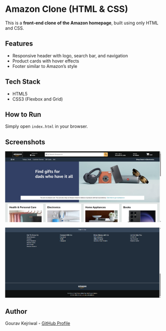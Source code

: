# Amazon Clone (HTML & CSS)

This is a **front-end clone of the Amazon homepage**, built using only HTML and CSS.

## Features
- Responsive header with logo, search bar, and navigation
- Product cards with hover effects
- Footer similar to Amazon’s style

## Tech Stack
- HTML5
- CSS3 (Flexbox and Grid)

## How to Run
Simply open `index.html` in your browser.

## Screenshots

![Home Page Screenshot](assets/Screenshot%202025-06-04%20002815.png)

![Another Screenshot](assets/Screenshot%202025-06-04%20002830.png)

## Author
Gourav Kejriwal - [GitHub Profile](https://github.com/gourav1812)

